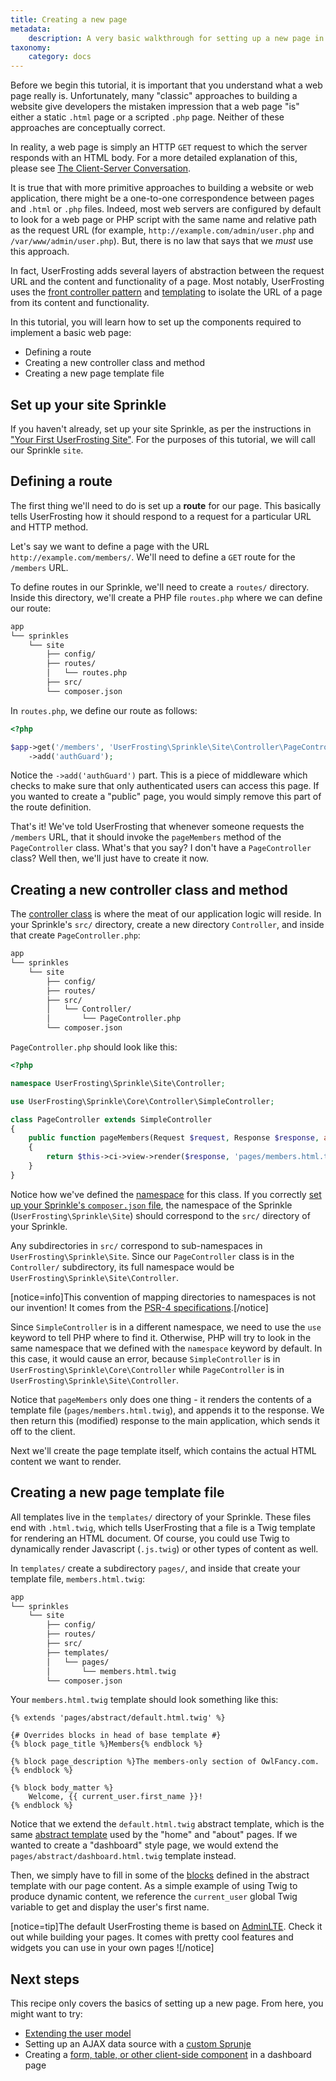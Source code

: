 ```yaml
---
title: Creating a new page
metadata:
    description: A very basic walkthrough for setting up a new page in your application. The purpose of this recipe is to get you familiar with adding routes, controller classes, and Twig templates to your Sprinkle.
taxonomy:
    category: docs
---
```


Before we begin this tutorial, it is important that you understand what a web page really is. Unfortunately, many "classic" approaches to building a website give developers the mistaken impression that a web page "is" either a static `.html` page or a scripted `.php` page. Neither of these approaches are conceptually correct.

In reality, a web page is simply an HTTP `GET` request to which the server responds with an HTML body. For a more detailed explanation of this, please see [The Client-Server Conversation](/background/the-client-server-conversation).

It is true that with more primitive approaches to building a website or web application, there might be a one-to-one correspondence between pages and `.html` or `.php` files. Indeed, most web servers are configured by default to look for a web page or PHP script with the same name and relative path as the request URL (for example, `http://example.com/admin/user.php` and `/var/www/admin/user.php`). But, there is no law that says that we _must_ use this approach.

In fact, UserFrosting adds several layers of abstraction between the request URL and the content and functionality of a page. Most notably, UserFrosting uses the [front controller pattern](/routes-and-controllers) and [templating](/templating-with-twig) to isolate the URL of a page from its content and functionality.

In this tutorial, you will learn how to set up the components required to implement a basic web page:

- Defining a route
- Creating a new controller class and method
- Creating a new page template file

## Set up your site Sprinkle

If you haven't already, set up your site Sprinkle, as per the instructions in ["Your First UserFrosting Site"](/sprinkles/first-site). For the purposes of this tutorial, we will call our Sprinkle `site`.

## Defining a route

The first thing we'll need to do is set up a **route** for our page. This basically tells UserFrosting how it should respond to a request for a particular URL and HTTP method.

Let's say we want to define a page with the URL `http://example.com/members/`. We'll need to define a `GET` route for the `/members` URL.

To define routes in our Sprinkle, we'll need to create a `routes/` directory. Inside this directory, we'll create a PHP file `routes.php` where we can define our route:

```bash
app
└── sprinkles
    └── site
        ├── config/
        ├── routes/
        │   └── routes.php
        ├── src/
        └── composer.json
```

In `routes.php`, we define our route as follows:

```php
<?php

$app->get('/members', 'UserFrosting\Sprinkle\Site\Controller\PageController:pageMembers')
    ->add('authGuard');
```

Notice the `->add('authGuard')` part. This is a piece of middleware which checks to make sure that only authenticated users can access this page. If you wanted to create a "public" page, you would simply remove this part of the route definition.

That's it! We've told UserFrosting that whenever someone requests the `/members` URL, that it should invoke the `pageMembers` method of the `PageController` class. What's that you say? I don't have a `PageController` class? Well then, we'll just have to create it now.

## Creating a new controller class and method

The [controller class](/routes-and-controllers/controller-classes) is where the meat of our application logic will reside. In your Sprinkle's `src/` directory, create a new directory `Controller`, and inside that create `PageController.php`:

```bash
app
└── sprinkles
    └── site
        ├── config/
        ├── routes/
        ├── src/
        │   └── Controller/
        │       └── PageController.php
        └── composer.json
```

`PageController.php` should look like this:

```php
<?php

namespace UserFrosting\Sprinkle\Site\Controller;

use UserFrosting\Sprinkle\Core\Controller\SimpleController;

class PageController extends SimpleController
{
    public function pageMembers(Request $request, Response $response, array $args)
    {
        return $this->ci->view->render($response, 'pages/members.html.twig');
    }
}
```

Notice how we've defined the [namespace](http://php.net/manual/en/language.namespaces.rationale.php) for this class. If you correctly [set up your Sprinkle's `composer.json` file](/sprinkles/first-site#composerjson), the namespace of the Sprinkle (`UserFrosting\Sprinkle\Site`) should correspond to the `src/` directory of your Sprinkle.

Any subdirectories in `src/` correspond to sub-namespaces in `UserFrosting\Sprinkle\Site`. Since our `PageController` class is in the `Controller/` subdirectory, its full namespace would be `UserFrosting\Sprinkle\Site\Controller`.

[notice=info]This convention of mapping directories to namespaces is not our invention! It comes from the [PSR-4 specifications](http://www.php-fig.org/psr/psr-4/).[/notice]

Since `SimpleController` is in a different namespace, we need to use the `use` keyword to tell PHP where to find it. Otherwise, PHP will try to look in the same namespace that we defined with the `namespace` keyword by default. In this case, it would cause an error, because `SimpleController` is in `UserFrosting\Sprinkle\Core\Controller` while `PageController` is in `UserFrosting\Sprinkle\Site\Controller`.

Notice that `pageMembers` only does one thing - it renders the contents of a template file (`pages/members.html.twig`), and appends it to the response. We then return this (modified) response to the main application, which sends it off to the client.

Next we'll create the page template itself, which contains the actual HTML content we want to render.

## Creating a new page template file

All templates live in the `templates/` directory of your Sprinkle. These files end with `.html.twig`, which tells UserFrosting that a file is a Twig template for rendering an HTML document. Of course, you could use Twig to dynamically render Javascript (`.js.twig`) or other types of content as well.

In `templates/` create a subdirectory `pages/`, and inside that create your template file, `members.html.twig`:

```bash
app
└── sprinkles
    └── site
        ├── config/
        ├── routes/
        ├── src/
        ├── templates/
        │   └── pages/
        │       └── members.html.twig
        └── composer.json
```

Your `members.html.twig` template should look something like this:

```
{% extends 'pages/abstract/default.html.twig' %}

{# Overrides blocks in head of base template #}
{% block page_title %}Members{% endblock %}

{% block page_description %}The members-only section of OwlFancy.com.{% endblock %}

{% block body_matter %}
    Welcome, {{ current_user.first_name }}!
{% endblock %}
```

Notice that we extend the `default.html.twig` abstract template, which is the same [abstract template](/templating-with-twig/sprinkle-templates#abstract-templates) used by the "home" and "about" pages. If we wanted to create a "dashboard" style page, we would extend the `pages/abstract/dashboard.html.twig` template instead.

Then, we simply have to fill in some of the [blocks](https://twig.sensiolabs.org/doc/2.x/tags/extends.html) defined in the abstract template with our page content. As a simple example of using Twig to produce dynamic content, we reference the `current_user` global Twig variable to get and display the user's first name.

[notice=tip]The default UserFrosting theme is based on [AdminLTE](https://adminlte.io). Check it out while building your pages. It comes with pretty cool features and widgets you can use in your own pages ![/notice]

## Next steps

This recipe only covers the basics of setting up a new page. From here, you might want to try:

- [Extending the user model](/recipes/extending-the-user-model)
- Setting up an AJAX data source with a [custom Sprunje](/database/data-sprunjing)
- Creating a [form, table, or other client-side component](/client-side-code) in a dashboard page
